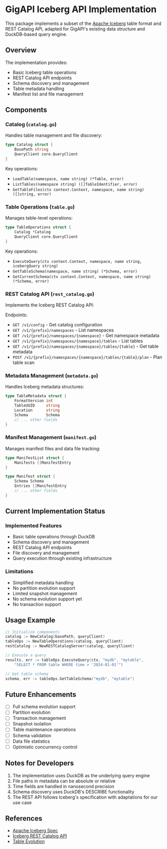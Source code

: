 # GigAPI Iceberg API Implementation

This package implements a subset of the [Apache Iceberg](https://iceberg.apache.org/) table format and REST Catalog API, adapted for GigAPI's existing data structure and DuckDB-based query engine.

## Overview

The implementation provides:
- Basic Iceberg table operations
- REST Catalog API endpoints
- Schema discovery and management
- Table metadata handling
- Manifest list and file management

## Components

### Catalog (`catalog.go`)
Handles table management and file discovery:
```go
type Catalog struct {
    BasePath string
    QueryClient core.QueryClient
}
```

Key operations:
- `LoadTable(namespace, name string) (*Table, error)`
- `ListTables(namespace string) ([]TableIdentifier, error)`
- `GetTableFiles(ctx context.Context, namespace, name string) ([]string, error)`

### Table Operations (`table.go`)
Manages table-level operations:
```go
type TableOperations struct {
    Catalog *Catalog
    QueryClient core.QueryClient
}
```

Key operations:
- `ExecuteQuery(ctx context.Context, namespace, name string, icebergQuery string)`
- `GetTableSchema(namespace, name string) (*Schema, error)`
- `GetCurrentSchema(ctx context.Context, namespace, name string) (*Schema, error)`

### REST Catalog API (`rest_catalog.go`)
Implements the Iceberg REST Catalog API:

Endpoints:
- `GET /v1/config` - Get catalog configuration
- `GET /v1/{prefix}/namespaces` - List namespaces
- `GET /v1/{prefix}/namespaces/{namespace}` - Get namespace metadata
- `GET /v1/{prefix}/namespaces/{namespace}/tables` - List tables
- `GET /v1/{prefix}/namespaces/{namespace}/tables/{table}` - Get table metadata
- `POST /v1/{prefix}/namespaces/{namespace}/tables/{table}/plan` - Plan table scan

### Metadata Management (`metadata.go`)
Handles Iceberg metadata structures:
```go
type TableMetadata struct {
    FormatVersion int
    TableUUID     string
    Location      string
    Schema        Schema
    // ... other fields
}
```

### Manifest Management (`manifest.go`)
Manages manifest files and data file tracking:
```go
type ManifestList struct {
    Manifests []ManifestEntry
}

type Manifest struct {
    Schema Schema
    Entries []ManifestEntry
    // ... other fields
}
```

## Current Implementation Status

### Implemented Features
- Basic table operations through DuckDB
- Schema discovery and management
- REST Catalog API endpoints
- File discovery and management
- Query execution through existing infrastructure

### Limitations
- Simplified metadata handling
- No partition evolution support
- Limited snapshot management
- No schema evolution support yet
- No transaction support

## Usage Example

```go
// Initialize components
catalog := NewCatalog(basePath, queryClient)
tableOps := NewTableOperations(catalog, queryClient)
restCatalog := NewRESTCatalogServer(catalog, queryClient)

// Execute a query
results, err := tableOps.ExecuteQuery(ctx, "mydb", "mytable", 
    "SELECT * FROM table WHERE time > '2024-01-01'")

// Get table schema
schema, err := tableOps.GetTableSchema("mydb", "mytable")
```

## Future Enhancements

- [ ] Full schema evolution support
- [ ] Partition evolution
- [ ] Transaction management
- [ ] Snapshot isolation
- [ ] Table maintenance operations
- [ ] Schema validation
- [ ] Data file statistics
- [ ] Optimistic concurrency control

## Notes for Developers

1. The implementation uses DuckDB as the underlying query engine
2. File paths in metadata can be absolute or relative
3. Time fields are handled in nanosecond precision
4. Schema discovery uses DuckDB's DESCRIBE functionality
5. The REST API follows Iceberg's specification with adaptations for our use case

## References

- [Apache Iceberg Spec](https://iceberg.apache.org/spec/)
- [Iceberg REST Catalog API](https://iceberg.apache.org/docs/latest/api/#rest-catalog-api)
- [Table Evolution](https://iceberg.apache.org/docs/latest/evolution/) 